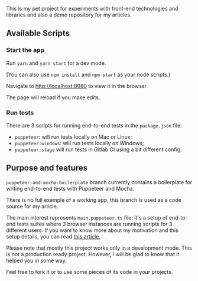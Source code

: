 This is my pet project for experiments with front-end technologies and libraries and also a demo repository for my articles.

## Available Scripts

### Start the app

Run `yarn` and `yarn start` for a dev mode.

(You can also use `npm install` and `npm start` as your node scripts.)

Navigate to [http://localhost:8080](http://localhost:8080) to view it in the browser.

The page will reload if you make edits.

### Run tests

There are 3 scripts for running end-to-end tests in the `package.json` file:

- `puppeteer`: will run tests locally on Mac or Linux;
- `puppeteer:windows`: will run tests locally on Windows;
- `puppeteer:stage` will run tests in Gitlab CI using a bit different config.

## Purpose and features

`puppeteer-and-mocha-boilerplate` branch currently contains a boilerplate for writing end-to-end tests with Puppeteer and Mocha.

There is no full example of a working app, this branch is used as a code source for my article. 

The main interest represents `main.puppeteer.ts` file: it's a setup of end-to-end tests suites where 3 browser instances are running scripts for 3 different users. If you want to know more about my motivation and this setup details, you can read [this article.](https://medium.com/@elenasufieva/set-up-end-to-end-tests-with-puppeteer-and-mocha-4bb0c24b563a)

Please note that mostly this project works only in a development mode. This is not a production ready project. However, I will be glad to know that it helped you in some way.

Feel free to fork it or to use some pieces of its code in your projects.

